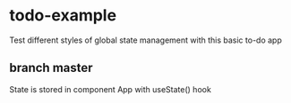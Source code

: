 # todo-example

Test different styles of global state management with this basic to-do app

## branch master

State is stored in component App with useState() hook
